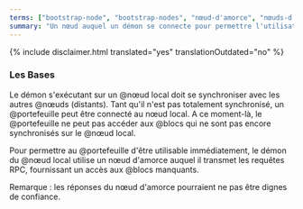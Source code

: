 ```yaml
---
terms: ["bootstrap-node", "bootstrap-nodes", "nœud-d'amorce", "nœuds-d'amorce"]
summary: "Un nœud auquel un démon se connecte pour permettre l'utilisation immédiate des portefeuilles pendant sa synchronisation."
---
```


{% include disclaimer.html translated="yes" translationOutdated="no" %}
### Les Bases

Le démon s'exécutant sur un @nœud local doit se synchroniser avec les autres @nœuds (distants). Tant qu'il n'est pas totalement synchronisé, un @portefeuille peut être connecté au nœud local. A ce moment-là, le @portefeuille ne peut pas accéder aux @blocs qui ne sont pas encore synchronisés sur le @nœud local.

Pour permettre au @portefeuille d'être utilisable immédiatement, le démon du @nœud local utilise un nœud d'amorce auquel il transmet les requêtes RPC, fournissant un accès aux @blocs manquants.

Remarque : les réponses du nœud d'amorce pourraient ne pas être dignes de confiance.
